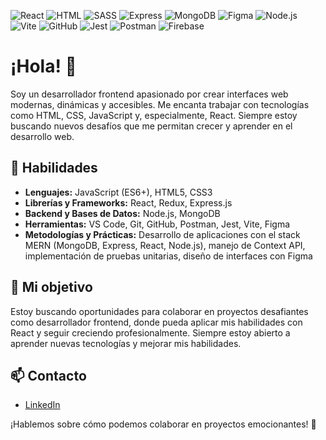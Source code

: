 ![React](https://img.shields.io/badge/React-61DAFB?style=flat-square&logo=react&logoColor=white)
![HTML](https://img.shields.io/badge/HTML-E34F26?style=flat-square&logo=html5&logoColor=white)
![SASS](https://img.shields.io/badge/SASS-CC6699?style=flat-square&logo=sass&logoColor=white)
![Express](https://img.shields.io/badge/Express-000000?style=flat-square&logo=express&logoColor=white)
![MongoDB](https://img.shields.io/badge/MongoDB-47A248?style=flat-square&logo=mongodb&logoColor=white)
![Figma](https://img.shields.io/badge/Figma-F24E1E?style=flat-square&logo=figma&logoColor=white)
![Node.js](https://img.shields.io/badge/Node.js-339933?style=flat-square&logo=node.js&logoColor=white)
![Vite](https://img.shields.io/badge/Vite-646CFF?style=flat-square&logo=vite&logoColor=white)
![GitHub](https://img.shields.io/badge/GitHub-181717?style=flat-square&logo=github&logoColor=white)
![Jest](https://img.shields.io/badge/Jest-C21325?style=flat-square&logo=jest&logoColor=white)
![Postman](https://img.shields.io/badge/Postman-FF6C37?style=flat-square&logo=postman&logoColor=white)
![Firebase](https://img.shields.io/badge/Firebase-FFCA28?style=flat-square&logo=firebase&logoColor=white)


# ¡Hola! 👋

Soy un desarrollador frontend apasionado por crear interfaces web modernas, dinámicas y accesibles. Me encanta trabajar con tecnologías como HTML, CSS, JavaScript y, especialmente, React. Siempre estoy buscando nuevos desafíos que me permitan crecer y aprender en el desarrollo web.


## 🚀 Habilidades
- **Lenguajes:** JavaScript (ES6+), HTML5, CSS3
- **Librerías y Frameworks:** React, Redux, Express.js
- **Backend y Bases de Datos:** Node.js, MongoDB
- **Herramientas:** VS Code, Git, GitHub, Postman, Jest, Vite, Figma
- **Metodologías y Prácticas:** Desarrollo de aplicaciones con el stack MERN (MongoDB, Express, React, Node.js), manejo de Context API, implementación de pruebas unitarias, diseño de interfaces con Figma

## 🎯 Mi objetivo

Estoy buscando oportunidades para colaborar en proyectos desafiantes como desarrollador frontend, donde pueda aplicar mis habilidades con React y seguir creciendo profesionalmente. Siempre estoy abierto a aprender nuevas tecnologías y mejorar mis habilidades.


## 📫 Contacto

- [LinkedIn](https://www.linkedin.com/in/hector-penalva-pelaez/)

¡Hablemos sobre cómo podemos colaborar en proyectos emocionantes! 🚀